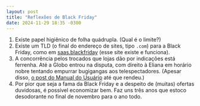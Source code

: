 ```yaml
---
layout: post
title: "Reflexões de Black Friday"
date: 2024-11-29 18:35 -0300
---
```

1. Existe papel higiênico de folha quádrupla. (Qual é o limite?)
2. Existe um TLD (o final do endereço de sites, tipo `.com`) para a Black Friday, como em [saas.blackfriday](https://saas.blackfriday) (esse site existe e funciona).
3. A concorrência pelos trocados que lojas dão por indicações está ferrenha. Até a Globo entrou na disputa, com direito à Eliana em horário nobre tentando empurrar bugigangas aos telespectadores. (Apesar disso, [o post do Manual do Usuário](https://manualdousuario.net/ofertas-black-friday-2024/) até que rendeu.)
4. Por pior que seja a fama da Black Friday e a despeito de (muitas) ofertas duvidosas, é possível economizar bem. Faz uns três anos que estoco desodorante no final de novembro para o ano todo.